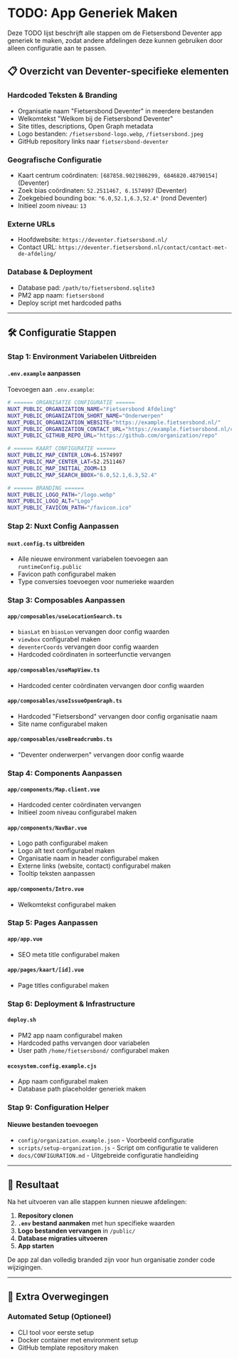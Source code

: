 # TODO: App Generiek Maken

Deze TODO lijst beschrijft alle stappen om de Fietsersbond Deventer app generiek te maken, zodat andere afdelingen deze kunnen gebruiken door alleen configuratie aan te passen.

## 📋 Overzicht van Deventer-specifieke elementen

### Hardcoded Teksten & Branding
- Organisatie naam "Fietsersbond Deventer" in meerdere bestanden
- Welkomtekst "Welkom bij de Fietsersbond Deventer"
- Site titles, descriptions, Open Graph metadata
- Logo bestanden: `/fietsersbond-logo.webp`, `/fietsersbond.jpeg`
- GitHub repository links naar `fietsersbond-deventer`

### Geografische Configuratie
- Kaart centrum coördinaten: `[687858.9021986299, 6846820.48790154]` (Deventer)
- Zoek bias coördinaten: `52.2511467, 6.1574997` (Deventer)
- Zoekgebied bounding box: `"6.0,52.1,6.3,52.4"` (rond Deventer)
- Initieel zoom niveau: `13`

### Externe URLs
- Hoofdwebsite: `https://deventer.fietsersbond.nl/`
- Contact URL: `https://deventer.fietsersbond.nl/contact/contact-met-de-afdeling/`

### Database & Deployment
- Database pad: `/path/to/fietsersbond.sqlite3`
- PM2 app naam: `fietsersbond`
- Deploy script met hardcoded paths

---

## 🛠️ Configuratie Stappen

### Stap 1: Environment Variabelen Uitbreiden

#### `.env.example` aanpassen
Toevoegen aan `.env.example`:
```bash
# ====== ORGANISATIE CONFIGURATIE ======
NUXT_PUBLIC_ORGANIZATION_NAME="Fietsersbond Afdeling"
NUXT_PUBLIC_ORGANIZATION_SHORT_NAME="Onderwerpen"
NUXT_PUBLIC_ORGANIZATION_WEBSITE="https://example.fietsersbond.nl/"
NUXT_PUBLIC_ORGANIZATION_CONTACT_URL="https://example.fietsersbond.nl/contact/"
NUXT_PUBLIC_GITHUB_REPO_URL="https://github.com/organization/repo"

# ====== KAART CONFIGURATIE ======
NUXT_PUBLIC_MAP_CENTER_LON=6.1574997
NUXT_PUBLIC_MAP_CENTER_LAT=52.2511467
NUXT_PUBLIC_MAP_INITIAL_ZOOM=13
NUXT_PUBLIC_MAP_SEARCH_BBOX="6.0,52.1,6.3,52.4"

# ====== BRANDING ======
NUXT_PUBLIC_LOGO_PATH="/logo.webp"
NUXT_PUBLIC_LOGO_ALT="Logo"
NUXT_PUBLIC_FAVICON_PATH="/favicon.ico"
```

### Stap 2: Nuxt Config Aanpassen

#### `nuxt.config.ts` uitbreiden
- Alle nieuwe environment variabelen toevoegen aan `runtimeConfig.public`
- Favicon path configurabel maken
- Type conversies toevoegen voor numerieke waarden

### Stap 3: Composables Aanpassen

#### `app/composables/useLocationSearch.ts`
- `biasLat` en `biasLon` vervangen door config waarden
- `viewbox` configurabel maken
- `deventerCoords` vervangen door config waarden
- Hardcoded coördinaten in sorteerfunctie vervangen

#### `app/composables/useMapView.ts`
- Hardcoded center coördinaten vervangen door config waarden

#### `app/composables/useIssueOpenGraph.ts`
- Hardcoded "Fietsersbond" vervangen door config organisatie naam
- Site name configurabel maken

#### `app/composables/useBreadcrumbs.ts`
- "Deventer onderwerpen" vervangen door config waarde

### Stap 4: Components Aanpassen

#### `app/components/Map.client.vue`
- Hardcoded center coördinaten vervangen
- Initieel zoom niveau configurabel maken

#### `app/components/NavBar.vue`
- Logo path configurabel maken
- Logo alt text configurabel maken
- Organisatie naam in header configurabel maken
- Externe links (website, contact) configurabel maken
- Tooltip teksten aanpassen

#### `app/components/Intro.vue`
- Welkomtekst configurabel maken

### Stap 5: Pages Aanpassen

#### `app/app.vue`
- SEO meta title configurabel maken

#### `app/pages/kaart/[id].vue`
- Page titles configurabel maken

### Stap 6: Deployment & Infrastructure

#### `deploy.sh`
- PM2 app naam configurabel maken
- Hardcoded paths vervangen door variabelen
- User path `/home/fietsersbond/` configurabel maken

#### `ecosystem.config.example.cjs`
- App naam configurabel maken
- Database path placeholder generiek maken

### Stap 9: Configuration Helper

#### Nieuwe bestanden toevoegen
- `config/organization.example.json` - Voorbeeld configuratie
- `scripts/setup-organization.js` - Script om configuratie te valideren
- `docs/CONFIGURATION.md` - Uitgebreide configuratie handleiding

---

## 🎯 Resultaat

Na het uitvoeren van alle stappen kunnen nieuwe afdelingen:

1. **Repository clonen**
2. **`.env` bestand aanmaken** met hun specifieke waarden
3. **Logo bestanden vervangen** in `/public/`
4. **Database migraties uitvoeren**
5. **App starten**

De app zal dan volledig branded zijn voor hun organisatie zonder code wijzigingen.

---

## 📝 Extra Overwegingen

### Automated Setup (Optioneel)
- CLI tool voor eerste setup
- Docker container met environment setup
- GitHub template repository maken
